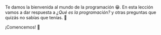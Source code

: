 Te damos la bienvenida al mundo de la programación :grin:. En esta lección vamos a dar respuesta a _¿Qué es la programación?_ y  otras preguntas que quizás no sabías que tenías. :open_hands:

¡Comencemos! :muscle:

